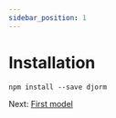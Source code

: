 ```yaml
---
sidebar_position: 1
---
```


# Installation

```shell
npm install --save djorm
```

Next: [First model](./create-first-model.md)
